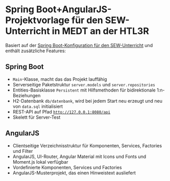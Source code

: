 # Spring Boot+AngularJS-Projektvorlage für den SEW-Unterricht in MEDT an der HTL3R

Basiert auf der [Spring Boot-Konfiguration für den SEW-Unterricht](https://github.com/undecaf/sew-medt#spring-boot-konfiguration-f%C3%BCr-den-sew-unterricht-in-medt-an-der-htl3r)
und enthält zusätzliche Features:

## Spring Boot
+ <code>Main</code>-Klasse, macht das das Projekt lauffähig
+ Serverseitige Paketstruktur <code>server.models</code> und <code>server.repositories</code>
+ Entities-Basisklasse `Persistent` mit Hilfsmethoden für bidirektionale 1:n-Beziehungen
+ H2-Datenbank <code>db/datenbank</code>, wird bei jedem Start neu erzeugt und neu von <code>data.sql</code>
initialisiert
+ REST-API auf Pfad <code>http://127.0.0.1:8080/api</code>
+ Skelett für Server-Test

## AngularJS
+ Clientseitige Verzeichnisstruktur für Komponenten, Services, Factories und Filter
+ AngularJS, UI-Router, Angular Material mit Icons und Fonts und Moment.js lokal verfügbar
+ Vordefinierte Komponenten, Services und Factories
+ AngularJS-Musterprojekt, das einen Hinweistext ausliefert
